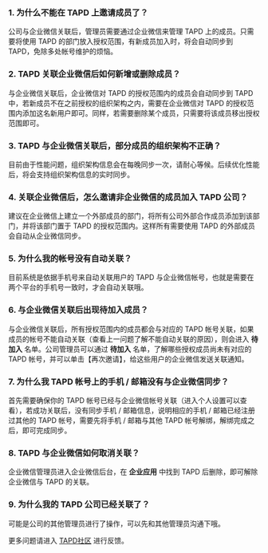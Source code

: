 ### 1. 为什么不能在 TAPD 上邀请成员了？
公司与企业微信关联后，管理员需要通过企业微信来管理 TAPD 上的成员。只需要将使用 TAPD 的部门放入授权范围，有新成员加入时，将会自动同步到 TAPD，免除多处帐号维护的烦恼。

### 2. TAPD 关联企业微信后如何新增或删除成员？
与企业微信关联后，企业微信对 TAPD 的授权范围内的成员会自动同步到 TAPD 中，若新成员不在之前授权的组织架构之内，需要在企业微信对 TAPD 的授权范围内添加这名新用户即可。同样，若需要删除某个成员，只需要将该成员移出授权范围即可。

### 3. TAPD 与企业微信关联后，部分成员的组织架构不正确？
目前由于性能问题，组织架构信息会在每晚同步一次，请耐心等候。后续优化性能后，将会支持组织架构信息的实时同步。

### 4. 关联企业微信后，怎么邀请非企业微信的成员加入 TAPD 公司？
建议在企业微信上建立一个外部成员的部门，将所有公司外部合作成员添加到该部门，并将该部门置于 TAPD 的授权范围内。这样所有需要使用 TAPD 的外部成员会自动从企业微信同步。

### 5. 为什么我的帐号没有自动关联？
目前系统是依据手机号来自动关联用户的 TAPD 与企业微信帐号，也就是需要在两个平台的手机号一致时，才会自动关联哦。

### 6. 与企业微信关联后出现待加入成员？
与企业微信关联后，所有授权范围内的成员都会与对应的 TAPD 帐号关联，如果成员的帐号不能自动关联（查看上一问题了解不能自动关联的原因），则会进入 **待加入** 名单。公司管理员可以通过 **待加入** 名单，了解哪些授权成员尚未有对应的 TAPD 帐号，并可以单击【再次邀请】，给这些用户的企业微信发送关联通知。

### 7. 为什么我 TAPD 帐号上的手机 / 邮箱没有与企业微信同步？
首先需要确保你的 TAPD 帐号已经与企业微信帐号关联（进入个人设置可以查看），若成功关联后，没有同步手机 / 邮箱信息，说明相应的手机 / 邮箱已经注册过其他的 TAPD 帐号，需要先将手机 / 邮箱与其他 TAPD 帐号解绑，解绑完成之后，即可完成同步。

### 8. TAPD 与企业微信如何取消关联？
企业微信管理员进入企业微信后台，在 **企业应用** 中找到 TAPD 后删除，即可解除企业微信与 TAPD 的关联。


### 9. 为什么我的 TAPD 公司已经关联了？
可能是公司的其他管理员进行了操作，可以先和其他管理员沟通下哦。

更多问题请进入 [TAPD社区](https://www.tapd.cn/forum/view/27451) 进行反馈。
